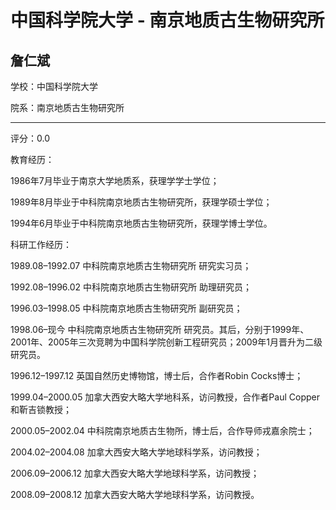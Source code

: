 # 中国科学院大学 - 南京地质古生物研究所

## 詹仁斌

学校：中国科学院大学

院系：南京地质古生物研究所

* * *

评分：0.0

教育经历：

1986年7月毕业于南京大学地质系，获理学学士学位；

1989年8月毕业于中科院南京地质古生物研究所，获理学硕士学位；

1994年6月毕业于中科院南京地质古生物研究所，获理学博士学位。

科研工作经历：

1989.08–1992.07 中科院南京地质古生物研究所 研究实习员；

1992.08–1996.02 中科院南京地质古生物研究所 助理研究员；

1996.03–1998.05 中科院南京地质古生物研究所 副研究员；

1998.06–现今 中科院南京地质古生物研究所 研究员。其后，分别于1999年、2001年、2005年三次竞聘为中国科学院创新工程研究员；2009年1月晋升为二级研究员。

1996.12–1997.12 英国自然历史博物馆，博士后，合作者Robin Cocks博士；

1999.04–2000.05 加拿大西安大略大学地科系，访问教授，合作者Paul Copper和靳吉锁教授；

2000.05–2002.04 中科院南京地质古生物所，博士后，合作导师戎嘉余院士；

2004.02–2004.08 加拿大西安大略大学地球科学系，访问教授；

2006.09–2006.12 加拿大西安大略大学地球科学系，访问教授；

2008.09–2008.12 加拿大西安大略大学地球科学系，访问教授。